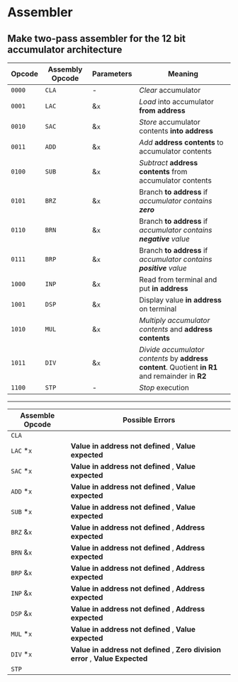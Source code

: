 # Assembler
Make two-pass assembler for the 12 bit accumulator architecture
--------------------------------------
|Opcode | Assembly Opcode   | Parameters |Meaning |
|-------|--------------------|-----------|------------------|
|`0000`   |     `CLA`            | - |*Clear* accumulator |
|`0001`   |     `LAC`            | &`x` |*Load* into accumulator **from address**|
|`0010`   |     `SAC`            | &`x` |*Store* accumulator contents **into address**|
|`0011`   |     `ADD`            | &`x` |*Add* **address contents** to accumulator contents|
|`0100`   |     `SUB`            | &`x` |*Subtract* **address contents** from accumulator contents|
|`0101`   |     `BRZ`            | &`x` |Branch **to address** if *accumulator contains **zero***|
|`0110`   |     `BRN`            | &`x` |Branch **to address** if *accumulator contains **negative** value*|
|`0111`   |     `BRP`            | &`x` |Branch **to address** if *accumulator contains **positive** value*|
|`1000`   |     `INP`            | &`x` |Read from terminal and put **in address**|
|`1001`   |     `DSP`            | &`x` |Display value **in address** on terminal|
|`1010`   |     `MUL`            | &`x` |*Multiply accumulator contents* and **address contents**|
|`1011`   |    `DIV`             | &`x` |*Divide accumulator contents* by **address content**. Quotient **in R1** and remainder in **R2**|
|`1100`   |     `STP`            | -  |*Stop* execution|

-----------------------------------------------------------------------
Assemble Opcode | Possible Errors|
|--------------|------------------|
|`CLA` || 
|`LAC` \*`x` | **Value in address not defined** , **Value expected**|
|`SAC` \*`x` | **Value in address not defined** , **Value expected**|
|`ADD` \*`x` | **Value in address not defined** , **Value expected**|
|`SUB` \*`x` | **Value in address not defined** , **Value expected**|
|`BRZ` &`x` | **Value in address not defined** , **Address expected**|
|`BRN` &`x` | **Value in address not defined** , **Address expected**|
|`BRP` &`x` | **Value in address not defined** , **Address expected**|
|`INP` &`x` | **Value in address not defined** , **Address expected**|
|`DSP` &`x` | **Value in address not defined** , **Address expected**|
|`MUL` \*`x` | **Value in address not defined** , **Value expected**|
|`DIV` \*`x` | **Value in address not defined** , **Zero division error** , **Value Expected**|
|`STP`||
